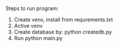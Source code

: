 Steps to run program:
1. Create venv, install from requrements.txt
2. Active venv
3. Create database by: python createdb.py
4. Run python main.py

